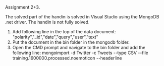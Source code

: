 Assignment 2+3.

The solved part of the handin is solved in Visual Studio using the MongoDB .net driver. 
The handin is not fully solved.

1) Add following line in the top of the data document:
"polarity","_id","date","query","user","text"
2) Put the document in the bin folder in the mongodb folder.
3) Open the CMD prompt and navigate to the bin folder and add the following line:
mongoimport -d Twitter -c Tweets --type CSV --file training.1600000.processed.noemoticon --headerline
